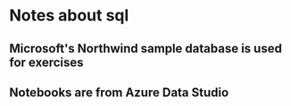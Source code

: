 # Notes about sql
## Microsoft's Northwind sample database is used for exercises
## Notebooks are from Azure Data Studio
